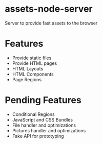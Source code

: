 # assets-node-server
Server to provide fast assets to the browser

# Features 
* Provide static files
* Provide HTML pages
* HTML Layouts
* HTML Components
* Page Regions

# Pending Features 
* Conditional Regions
* JavaScript and CSS Bundles
* File handler and optimizations
* Pictures handler and optimizations
* Fake API for prototyping
